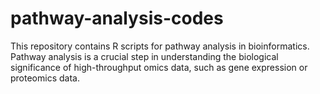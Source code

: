 # pathway-analysis-codes
This repository contains R scripts for pathway analysis in bioinformatics. Pathway analysis is a crucial step in understanding the biological significance of high-throughput omics data, such as gene expression or proteomics data.
